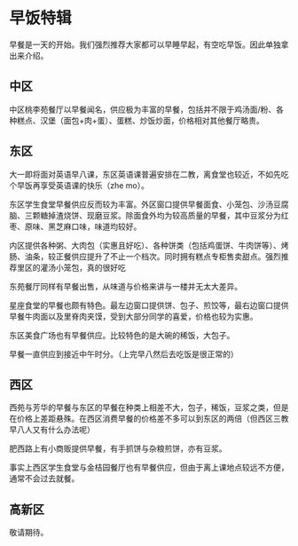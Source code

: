 # 早饭特辑

早餐是一天的开始。我们强烈推荐大家都可以早睡早起，有空吃早饭。因此单独拿出来介绍。



## 中区

中区桃李苑餐厅以早餐闻名，供应极为丰富的早餐，包括并不限于鸡汤面/粉、各种糕点、汉堡（面包+肉+蛋）、蛋糕、炒饭炒面，价格相对其他餐厅略贵。



## 东区

大一即将面对英语早八课，东区英语课普遍安排在二教，离食堂也较近，不如先吃个早饭再享受英语课的快乐（zhe mo）。

东区学生食堂早餐供应反而较为丰富。外区窗口提供早餐面食、小笼包、沙汤豆腐脑、三颗糖掉渣烧饼、现磨豆浆。除面食外均为较高质量的早餐，其中豆浆分为红枣、原味、黑芝麻口味，味道均较好。

内区提供各种粥、大肉包（实惠且好吃）、各种饼类（包括鸡蛋饼、牛肉饼等）、烤肠、油条，较正餐供应提升了不止一个档次。同时拥有糕点专柜售卖甜点。强烈推荐里区的灌汤小笼包，真的很好吃

东苑餐厅同样有早餐出售，从味道与价格来讲与一楼并无太大差异。

星座食堂的早餐也颇有特色。最左边窗口提供饼、包子、煎饺等，最右边窗口提供早餐牛肉面以及里脊肉夹馍，受到大部分同学的喜爱，价格也较为实惠。

东区美食广场也有早餐供应。比较特色的是大碗的稀饭，大包子。

早餐一直供应到接近中午时分。（上完早八然后去吃饭是很正常的）



## 西区

西苑与芳华的早餐与东区的早餐在种类上相差不大，包子，稀饭，豆浆之类，但是在价格上差距悬殊。在西区消费早餐的价格差不多可以到东区的两倍（但西区三教早八人又有什么办法呢）

肥西路上有小商贩提供早餐，有手抓饼与杂粮煎饼，亦有豆浆。

事实上西区学生食堂与金桔园餐厅也有早餐供应，但由于离上课地点较远不方便，通常不会过去就餐。



## 高新区

敬请期待。
